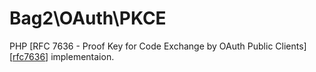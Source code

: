 # Bag2\OAuth\PKCE

PHP [RFC 7636 - Proof Key for Code Exchange by OAuth Public Clients][[rfc7636]] implementaion.

[rfc7636]: https://tools.ietf.org/html/rfc7636
